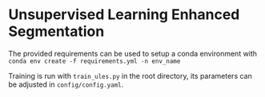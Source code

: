 # Unsupervised Learning Enhanced Segmentation

The provided requirements can be used to setup a conda environment with `conda env create -f requirements.yml -n env_name`

Training is run with `train_ules.py` in the root directory, its parameters can be adjusted in `config/config.yaml`.